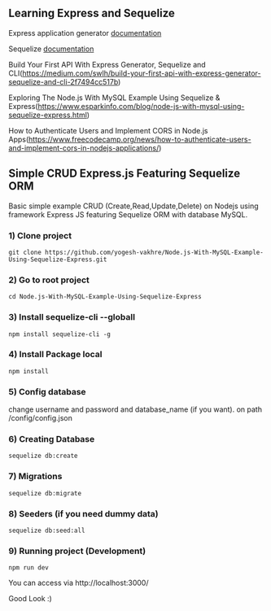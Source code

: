 ## Learning Express and Sequelize

Express application generator [documentation](https://expressjs.com/en/starter/generator.html)

Sequelize [documentation](https://sequelize.org/docs/v6/)

Build Your First API With Express Generator, Sequelize and CLI(https://medium.com/swlh/build-your-first-api-with-express-generator-sequelize-and-cli-2f7494cc517b)

Exploring The Node.js With MySQL Example Using Sequelize & Express(https://www.esparkinfo.com/blog/node-js-with-mysql-using-sequelize-express.html)

How to Authenticate Users and Implement CORS in Node.js Apps(https://www.freecodecamp.org/news/how-to-authenticate-users-and-implement-cors-in-nodejs-applications/)

## Simple CRUD Express.js Featuring Sequelize ORM
Basic simple example CRUD (Create,Read,Update,Delete) on Nodejs using framework Express JS featuring Sequelize ORM with database MySQL.

### 1) Clone project
`git clone https://github.com/yogesh-vakhre/Node.js-With-MySQL-Example-Using-Sequelize-Express.git`

### 2) Go to root project
`cd Node.js-With-MySQL-Example-Using-Sequelize-Express`

### 3) Install sequelize-cli --globall 
`npm install sequelize-cli -g`

### 4) Install Package local
`npm install`

### 5) Config database
change username and password and database_name (if you want). on path /config/config.json

### 6) Creating Database
`sequelize db:create`

### 7) Migrations
`sequelize db:migrate`

### 8) Seeders (if you need dummy data)
`sequelize db:seed:all`

### 9) Running project (Development)
`npm run dev`

You can access via http://localhost:3000/

Good Look :)


